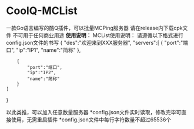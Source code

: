 # CoolQ-MCList
一款Go语言编写的酷Q插件，可以批量MCPing服务器
请在release内下载cpk文件
不可用于任何商业用途
**使用说明：**
MCList使用说明：
请遵循以下格式进行config.json文件的书写
{
    "des":"欢迎来到XXX服务器",
    "servers":[
        {
            "port":"端口",
            "ip":"IP1",
            "name":"简称"
        },
        
        {
            "port":"端口",
            "ip":"IP2",
            "name":"简称"
        }
    ]
}

以此类推，可以加入任意数量服务器
*config.json文件实时读取，修改完毕可直接使用，无需重启插件
*config.json文件中每行字符数量不超过65536个
